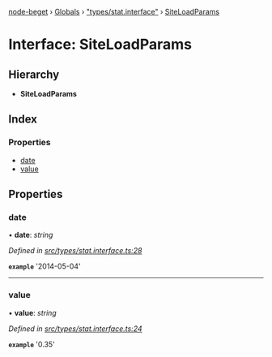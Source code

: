 [node-beget](../README.md) › [Globals](../globals.md) › ["types/stat.interface"](../modules/_types_stat_interface_.md) › [SiteLoadParams](_types_stat_interface_.siteloadparams.md)

# Interface: SiteLoadParams

## Hierarchy

* **SiteLoadParams**

## Index

### Properties

* [date](_types_stat_interface_.siteloadparams.md#date)
* [value](_types_stat_interface_.siteloadparams.md#value)

## Properties

###  date

• **date**: *string*

*Defined in [src/types/stat.interface.ts:28](https://github.com/olehcambel/node-beget/blob/9994d31/src/types/stat.interface.ts#L28)*

**`example`** '2014-05-04'

___

###  value

• **value**: *string*

*Defined in [src/types/stat.interface.ts:24](https://github.com/olehcambel/node-beget/blob/9994d31/src/types/stat.interface.ts#L24)*

**`example`** '0.35'
